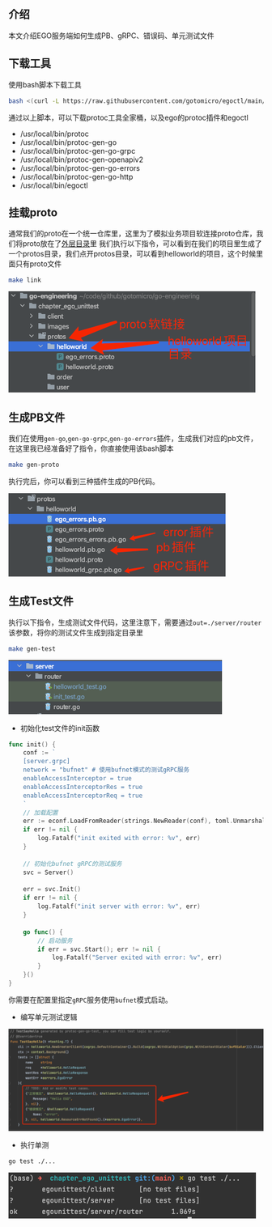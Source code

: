 ## 介绍
本文介绍EGO服务端如何生成PB、gRPC、错误码、单元测试文件

## 下载工具
使用bash脚本下载工具
```bash
bash <(curl -L https://raw.githubusercontent.com/gotomicro/egoctl/main/getlatest.sh)
```
通过以上脚本，可以下载protoc工具全家桶，以及ego的protoc插件和egoctl
* /usr/local/bin/protoc
* /usr/local/bin/protoc-gen-go
* /usr/local/bin/protoc-gen-go-grpc
* /usr/local/bin/protoc-gen-openapiv2
* /usr/local/bin/protoc-gen-go-errors
* /usr/local/bin/protoc-gen-go-http
* /usr/local/bin/egoctl

## 挂载proto
通常我们的proto在一个统一仓库里，这里为了模拟业务项目软连接proto仓库，我们将proto放在了[外层目录](../chapter_proto)里
我们执行以下指令，可以看到在我们的项目里生成了一个protos目录，我们点开protos目录，可以看到helloworld的项目，这个时候里面只有proto文件
```bash
make link
```

![img.png](images/link.png)

## 生成PB文件
我们在使用`gen-go`,`gen-go-grpc`,`gen-go-errors`插件，生成我们对应的pb文件，在这里我已经准备好了指令，你直接使用该bash脚本
```bash
make gen-proto
```
执行完后，你可以看到三种插件生成的PB代码。

![img.png](images/pb_plugin.png)


## 生成Test文件
执行以下指令，生成测试文件代码，这里注意下，需要通过`out=./server/router`该参数，将你的测试文件生成到指定目录里
```bash
make gen-test
```

![img.png](images/test.png)

* 初始化test文件的init函数
```go
func init() {
    conf := `
    [server.grpc]
    network = "bufnet" # 使用bufnet模式的测试gRPC服务
    enableAccessInterceptor = true
    enableAccessInterceptorRes = true
    enableAccessInterceptorReq = true
    `
    // 加载配置
    err := econf.LoadFromReader(strings.NewReader(conf), toml.Unmarshal)
    if err != nil {
        log.Fatalf("init exited with error: %v", err)
    }
    
    // 初始化bufnet gRPC的测试服务
    svc = Server()
    
    err = svc.Init()
    if err != nil {
        log.Fatalf("init server with error: %v", err)
    }
    
    go func() {
        // 启动服务
        if err = svc.Start(); err != nil {
            log.Fatalf("Server exited with error: %v", err)
        }
    }()
}
```
你需要在配置里指定`gRPC`服务使用`bufnet`模式启动。

* 编写单元测试逻辑

![img.png](images/testinfo.png)

* 执行单测
```bash
go test ./...
```
![img.png](images/gotest.png)
